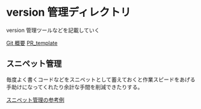 # version 管理ディレクトリ

version 管理ツールなどを記載していく

[Git 概要](./Git.md)
[PR_template](PULL_REQUEST_TEMPLATE.md)


## スニペット管理

毎度よく書くコードなどをスニペットとして蓄えておくと作業スピードをあげる手助けになってくれたり余計な手間を削減できたりする。

[スニペット管理の参考例](https://olein-design.com/blog/github-gist-cacher-for-snippet)
